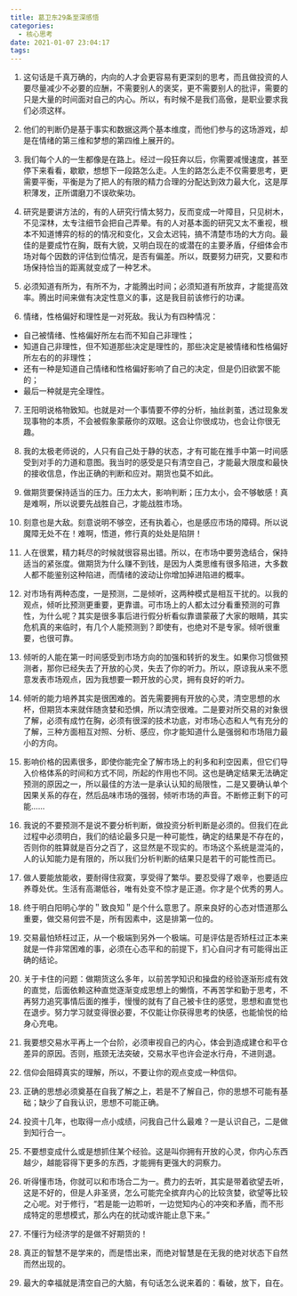 ```yaml
---
title: 葛卫东29条至深感悟
categories:
  - 核心思考
date: 2021-01-07 23:04:17
tags:
---
```


1. 这句话是千真万确的，内向的人才会更容易有更深刻的思考，而且做投资的人要尽量减少不必要的应酬，不需要别人的褒奖，更不需要别人的批评，需要的只是大量的时间面对自己的内心。所以，有时候不是我们高傲，是职业要求我们必须这样。

2. 他们的判断仍是基于事实和数据这两个基本维度，而他们参与的这场游戏，却是在情绪的第三维和梦想的第四维上展开的。

3. 我们每个人的一生都像是在路上。经过一段狂奔以后，你需要减慢速度，甚至停下来看看，歇歇，想想下一段路怎么走。人生的路怎么走不仅需要思考，更需要平衡，平衡是为了把人的有限的精力合理的分配达到效力最大化，这是厚积薄发，正所谓磨刀不误砍柴功。

4. 研究是要讲方法的，有的人研究行情太努力，反而变成一叶障目，只见树木，不见深林，太专注细节会把自己弄晕。有的人对基本面的研究又太不重视，根本不知道博弈的标的的情况和变化，又会太迟钝，搞不清楚市场的大方向。最佳的是要成竹在胸，既有大貌，又明白现在的或潜在的主要矛盾，仔细体会市场对每个因数的评估到位情况，是否有偏差。所以，既要努力研究，又要和市场保持恰当的距离就变成了一种艺术。

5. 必须知道有所为，有所不为，才能腾出时间；必须知道有所放弃，才能提高效率。腾出时间来做有决定性意义的事，这是我目前该修行的功课。

6. 情绪，性格偏好和理性是一对死敌。我认为有四种情况：
- 自己被情绪、性格偏好所左右而不知自己非理性；
- 知道自己非理性，但不知道那些决定是理性的，那些决定是被情绪和性格偏好所左右的的非理性；
- 还有一种是知道自己情绪和性格偏好影响了自己的决定，但是仍旧欲罢不能的；
- 最后一种就是完全理性。

7. 王阳明说格物致知。也就是对一个事情要不停的分析，抽丝剥茧，透过现象发现事物的本质，不会被假象蒙蔽你的双眼。这会让你很成功，也会让你很无趣。

8. 我的太极老师说的，人只有自己处于静的状态，才有可能在推手中第一时间感受到对手的力道和意图。我当时的感受是只有清空自己，才能最大限度和最快的接收信息，作出正确的判断和应对。期货也莫不如此。

9. 做期货要保持适当的压力。压力太大，影响判断；压力太小，会不够敏感！真是难啊，所以说要先战胜自己，才能战胜市场。

10. 刻意也是大敌。刻意说明不够空，还有执着心，也是感应市场的障碍。所以说魔障无处不在！难啊，悟道，修行真的处处是陷阱！

11. 人在很累，精力耗尽的时候就很容易出错。所以，在市场中要劳逸结合，保持适当的紧张度。做期货为什么赚不到钱，是因为人类思维有很多陷进，大多数人都不能鉴别这种陷进，而情绪的波动让你增加掉进陷进的概率。

12. 对市场有两种态度，一是预测，二是倾听，这两种模式是相互干扰的。以我的观点，倾听比预测更重要，更靠谱。可市场上的人都太过分看重预测的可靠性，为什么呢？其实是很多事后进行假分析看似靠谱蒙蔽了大家的眼睛，其实危机真的来临时，有几个人能预测到？即使有，也绝对不是专家。倾听很重要，也很可靠。

13. 倾听的人能在第一时间感受到市场方向的加强和转折的发生。如果你习惯做预测者，那你已经失去了开放的心灵，失去了你的听力。所以，原谅我从来不愿意发表市场观点，因为我想要一颗开放的心灵，拥有良好的听力。

14. 倾听的能力培养其实是很困难的。首先需要拥有开放的心灵，清空思想的水杯，但期货本来就伴随贪婪和恐惧，所以清空很难。二是要对所交易的对象很了解，必须有成竹在胸，必须有很深的技术功底，对市场心态和人气有充分的了解，三种方面相互对照、分析、感应，你才能知道什么是强弱和市场阻力最小的方向。

15. 影响价格的因素很多，即使你能完全了解市场上的利多和利空因素，但它们导入价格体系的时间和方式不同，所起的作用也不同。这也是确定结果无法确定预测的原因之一，所以最佳的方法一是承认认知的局限性，二是又要确认单个因果关系的存在，然后品味市场的强弱，倾听市场的声音。不断修正剩下的可能……

16. 我说的不要预测不是说不要分析判断，做投资分析判断是必须的。但我们在此过程中必须明白，我们的结论最多只是一种可能性，确定的结果是不存在的，否则你的胜算就是百分之百了，这显然是不现实的。市场这个系统是混沌的，人的认知能力是有限的，所以我们分析判断的结果只是若干的可能性而已。

17. 做人要能放能收，要耐得住寂寞，享受得了繁华。要忍受得了艰辛，也要适应养尊处优。生活有高潮低谷，唯有处变不惊才是正道。你才是个优秀的男人。

18. 终于明白阳明心学的＂致良知＂是个什么意思了。原来良好的心态对悟道那么重要，做交易何尝不是，所有因素中，这是排第一位的。

19. 交易最怕矫枉过正，从一个极端到另外一个极端。可是评估是否矫枉过正本来就是一件非常困难的事，必须在心态平和的前提下，扪心自问才有可能得出正确的结论。

20. 关于卡住的问题：做期货这么多年，以前苦学知识和操盘的经验逐渐形成有效的直觉，后面依赖这种直觉逐渐变成思想上的懒惰，不再苦学和勤于思考，不再努力追究事情后面的推手，慢慢的就有了自己被卡住的感觉，思想和直觉也在退步。努力学习就变得很必要，不仅能让你获得思考的快感，也能愉悦的给身心充电。

21. 我要想交易水平再上一个台阶，必须审视自己的内心，体会到造成建仓和平仓差异的原因。否则，瓶颈无法突破，交易水平也许会逆水行舟，不进则退。

22. 信仰会阻碍真实的理解，所以，不要让你的观点变成一种信仰。

23. 正确的思想必须奠基在自我了解之上，若是不了解自己，你的思想不可能有基础；缺少了自我认识，思想不可能正确。

24. 投资十几年，也取得一点小成绩，问我自己什么最难？一是认识自己，二是做到知行合一。

25. 不要想变成什么或是想抓住某个经验。这是叫你拥有开放的心灵，你内心东西越少，越能容得下更多的东西，才能拥有更强大的洞察力。

26. 听得懂市场，你就可以和市场合二为一。费力的去听，其实是带着欲望去听，这是不好的，但是人非圣贤，怎么可能完全摈弃内心的比较贪婪，欲望等比较之心呢。对于修行，“若是能一边聆听，一边觉知内心的冲突和矛盾，而不形成特定的思想模式，那么内在的扰动或许能止息下来。”

27. 不懂行为经济学的是做不好期货的！

28. 真正的智慧不是学来的，而是悟出来，而绝对智慧是在无我的绝对状态下自然而然出现的。

29. 最大的幸福就是清空自己的大脑，有句话怎么说来着的：看破，放下，自在。